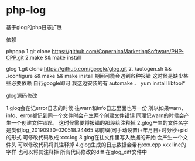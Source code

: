 # php-log
基于glog的php日志扩展

依赖

phpcpp
1.git clone https://github.com/CopernicaMarketingSoftware/PHP-CPP.git
2.make && make install

glog
1.git clone https://github.com/google/glog.git
2../autogen.sh && ./configure && make && make install
期间可能会遇到各种报错 这时候是缺少某些必要依赖  自行google即可
我这边安装的有 automake 、 yum install libtool*


glog源码修改

1.glog会在记error日志的时候 往warn和info日志里面也写一份 所以如果warn、info、error都记到同一个文件时会产生两个创建文件错误  同理记warn的时候会产生一个创建文件错误。
这时候需要将报错的那段给注释掉
2.glog产生的文件名字 是类似log_20190930-020518.24465  即前缀(可手动设置)+年月日+时分秒+pid的形式 可修改代码改成 xxx.log
3.glog在往文件里写入数据的开始 会产生一个文件头  可以修改代码将其注释掉
4.glog生成的日志数据会带有xxx.cpp xxx line的字样  也可以将其注释掉
所有代码修改的diff 在glog_diff文件中 
